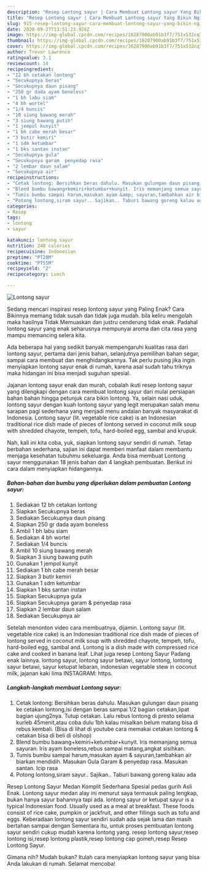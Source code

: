 ```yaml
---
description: "Resep Lontong sayur | Cara Membuat Lontong sayur Yang Bikin Ngiler"
title: "Resep Lontong sayur | Cara Membuat Lontong sayur Yang Bikin Ngiler"
slug: 915-resep-lontong-sayur-cara-membuat-lontong-sayur-yang-bikin-ngiler
date: 2020-09-27T13:51:23.926Z
image: https://img-global.cpcdn.com/recipes/16287900ab91b3f7/751x532cq70/lontong-sayur-foto-resep-utama.jpg
thumbnail: https://img-global.cpcdn.com/recipes/16287900ab91b3f7/751x532cq70/lontong-sayur-foto-resep-utama.jpg
cover: https://img-global.cpcdn.com/recipes/16287900ab91b3f7/751x532cq70/lontong-sayur-foto-resep-utama.jpg
author: Trevor Lawrence
ratingvalue: 3.1
reviewcount: 14
recipeingredient:
- "12 bh cetakan lontong"
- "Secukupnya beras"
- "Secukupnya daun pisang"
- "250 gr dada ayam boneless"
- "1 bh labu siam"
- "4 bh wortel"
- "1/4 buncis"
- "10 siung bawang merah"
- "3 siung bawang putih"
- "1 jempol kunyit"
- "1 bh cabe merah besar"
- "3 butir kemiri"
- "1 sdm ketumbar"
- "1 bks santan instan"
- "Secukupnya gula"
- "Secukupnya garam  penyedap rasa"
- "2 lembar daun salam"
- "Secukupnya air"
recipeinstructions:
- "Cetak lontong: Bersihkan beras dahulu. Masukan gulungan daun pisang ke cetakan lontong,isi dengan beras sampai 1/2 bagian cetakan,lipat bagian ujung2nya. Tutup cetakan. Lalu rebus lontong di presto selama kurleb 45menit,atau coba dulu 1bh kalau misalkan belum matang bisa di rebus kembali. (Bisa di lihat di youtube cara memakai cetakan lontong &amp; cetakan bisa di beli di olshop)"
- "Blend bumbu bawang+kemiri+ketumbar+kunyit. Iris memanjang semua sayuran. Iris ayam boneless,rebus sampai matang,angkat sisihkan."
- "Tumis bumbu sampai harum,masukan ayam &amp; sayuran,tambahkan air biarkan mendidih. Masukan Gula Garam &amp; penyedap rasa. Masukan santan. Icip rasa"
- "Potong lontong,siram sayur.. Sajikan.. Taburi bawang goreng kalau ada"
categories:
- Resep
tags:
- lontong
- sayur

katakunci: lontong sayur 
nutrition: 248 calories
recipecuisine: Indonesian
preptime: "PT28M"
cooktime: "PT55M"
recipeyield: "2"
recipecategory: Lunch

---
```



![Lontong sayur](https://img-global.cpcdn.com/recipes/16287900ab91b3f7/751x532cq70/lontong-sayur-foto-resep-utama.jpg)

Sedang mencari inspirasi resep lontong sayur yang Paling Enak? Cara Bikinnya memang tidak susah dan tidak juga mudah. bila keliru mengolah maka hasilnya Tidak Memuaskan dan justru cenderung tidak enak. Padahal lontong sayur yang enak seharusnya mempunyai aroma dan cita rasa yang mampu memancing selera kita.

Ada beberapa hal yang sedikit banyak mempengaruhi kualitas rasa dari lontong sayur, pertama dari jenis bahan, selanjutnya pemilihan bahan segar, sampai cara membuat dan menghidangkannya. Tak perlu pusing jika ingin menyiapkan lontong sayur enak di rumah, karena asal sudah tahu triknya maka hidangan ini bisa menjadi suguhan spesial.

Jajanan lontong sayur enak dan murah, cobalah ikuti resep lontong sayur yang dilengkapi dengan cara membuat lontong sayur dari mulai persiapan bahan bahan hingga petunjuk cara bikin lontong. Ya, selain nasi uduk, lontong sayur dengan kuah lontong sayur yang legit merupakan salah menu sarapan pagi sederhana yang menjadi menu andalan banyak masyarakat di Indonesia. Lontong sayur (lit. vegetable rice cake) is an Indonesian traditional rice dish made of pieces of lontong served in coconut milk soup with shredded chayote, tempeh, tofu, hard-boiled egg, sambal and krupuk.


Nah, kali ini kita coba, yuk, siapkan lontong sayur sendiri di rumah. Tetap berbahan sederhana, sajian ini dapat memberi manfaat dalam membantu menjaga kesehatan tubuhmu sekeluarga. Anda bisa membuat Lontong sayur menggunakan 18 jenis bahan dan 4 langkah pembuatan. Berikut ini cara dalam menyiapkan hidangannya.

<!--inarticleads1-->

##### Bahan-bahan dan bumbu yang diperlukan dalam pembuatan Lontong sayur:

1. Sediakan 12 bh cetakan lontong
1. Siapkan Secukupnya beras
1. Sediakan Secukupnya daun pisang
1. Siapkan 250 gr dada ayam boneless
1. Ambil 1 bh labu siam
1. Sediakan 4 bh wortel
1. Sediakan 1/4 buncis
1. Ambil 10 siung bawang merah
1. Siapkan 3 siung bawang putih
1. Gunakan 1 jempol kunyit
1. Sediakan 1 bh cabe merah besar
1. Siapkan 3 butir kemiri
1. Gunakan 1 sdm ketumbar
1. Siapkan 1 bks santan instan
1. Siapkan Secukupnya gula
1. Siapkan Secukupnya garam &amp; penyedap rasa
1. Siapkan 2 lembar daun salam
1. Sediakan Secukupnya air


Setelah menonton video cara membuatnya, dijamin. Lontong sayur (lit. vegetable rice cake) is an Indonesian traditional rice dish made of pieces of lontong served in coconut milk soup with shredded chayote, tempeh, tofu, hard-boiled egg, sambal and. Lontong is a dish made with compressed rice cake and cooked in banana leaf. Lihat juga resep Lontong Sayur Padang enak lainnya. lontong sayur, lontong sayur betawi, sayur lontong, lontong sayur betawi, sayur ketupat lebaran, indonesian vegetable stew in coconut milk, jajanan kaki lima INSTAGRAM: https. 

<!--inarticleads2-->

##### Langkah-langkah membuat Lontong sayur:

1. Cetak lontong: Bersihkan beras dahulu. Masukan gulungan daun pisang ke cetakan lontong,isi dengan beras sampai 1/2 bagian cetakan,lipat bagian ujung2nya. Tutup cetakan. Lalu rebus lontong di presto selama kurleb 45menit,atau coba dulu 1bh kalau misalkan belum matang bisa di rebus kembali. (Bisa di lihat di youtube cara memakai cetakan lontong &amp; cetakan bisa di beli di olshop)
1. Blend bumbu bawang+kemiri+ketumbar+kunyit. Iris memanjang semua sayuran. Iris ayam boneless,rebus sampai matang,angkat sisihkan.
1. Tumis bumbu sampai harum,masukan ayam &amp; sayuran,tambahkan air biarkan mendidih. Masukan Gula Garam &amp; penyedap rasa. Masukan santan. Icip rasa
1. Potong lontong,siram sayur.. Sajikan.. Taburi bawang goreng kalau ada


Resep Lontong Sayur Medan Komplit Sederhana Spesial pedas gurih Asli Enak. Lontong sayur medan alay ini menurut saya termasuk paling lengkap, bukan hanya sayur bahannya tapi ada. lontong sayur or ketupat sayur is a typical Indonesian food. Usually used as a meal at breakfast. These foods consist of rice cake, pumpkin or jackfruit, and other fillings such as tofu and eggs. Keberadaan lontong sayur sendiri sudah ada sejak lama dan masih bertahan sampai dengan Sementara itu, untuk proses pembuatan lontong sayur sendiri cukup mudah karena lontong yang. resep lontong sayur,resep lontong isi,resep lontong plastik,resep lontong cap gomeh,resep Resep Lontong Sayur. 

Gimana nih? Mudah bukan? Itulah cara menyiapkan lontong sayur yang bisa Anda lakukan di rumah. Selamat mencoba!
